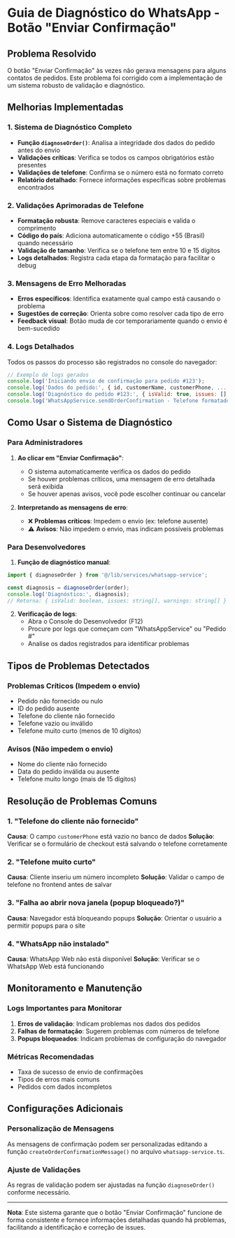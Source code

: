# Guia de Diagnóstico do WhatsApp - Botão "Enviar Confirmação"

## Problema Resolvido

O botão "Enviar Confirmação" às vezes não gerava mensagens para alguns contatos de pedidos. Este problema foi corrigido com a implementação de um sistema robusto de validação e diagnóstico.

## Melhorias Implementadas

### 1. Sistema de Diagnóstico Completo

- **Função `diagnoseOrder()`**: Analisa a integridade dos dados do pedido antes do envio
- **Validações críticas**: Verifica se todos os campos obrigatórios estão presentes
- **Validações de telefone**: Confirma se o número está no formato correto
- **Relatório detalhado**: Fornece informações específicas sobre problemas encontrados

### 2. Validações Aprimoradas de Telefone

- **Formatação robusta**: Remove caracteres especiais e valida o comprimento
- **Código do país**: Adiciona automaticamente o código +55 (Brasil) quando necessário
- **Validação de tamanho**: Verifica se o telefone tem entre 10 e 15 dígitos
- **Logs detalhados**: Registra cada etapa da formatação para facilitar o debug

### 3. Mensagens de Erro Melhoradas

- **Erros específicos**: Identifica exatamente qual campo está causando o problema
- **Sugestões de correção**: Orienta sobre como resolver cada tipo de erro
- **Feedback visual**: Botão muda de cor temporariamente quando o envio é bem-sucedido

### 4. Logs Detalhados

Todos os passos do processo são registrados no console do navegador:

```javascript
// Exemplo de logs gerados
console.log('Iniciando envio de confirmação para pedido #123');
console.log('Dados do pedido:', { id, customerName, customerPhone, ... });
console.log('Diagnóstico do pedido #123:', { isValid: true, issues: [], warnings: [] });
console.log('WhatsAppService.sendOrderConfirmation - Telefone formatado:', { original: '(44) 99999-9999', formatted: '5544999999999' });
```

## Como Usar o Sistema de Diagnóstico

### Para Administradores

1. **Ao clicar em "Enviar Confirmação"**:
   - O sistema automaticamente verifica os dados do pedido
   - Se houver problemas críticos, uma mensagem de erro detalhada será exibida
   - Se houver apenas avisos, você pode escolher continuar ou cancelar

2. **Interpretando as mensagens de erro**:
   - ❌ **Problemas críticos**: Impedem o envio (ex: telefone ausente)
   - ⚠️ **Avisos**: Não impedem o envio, mas indicam possíveis problemas

### Para Desenvolvedores

1. **Função de diagnóstico manual**:
```javascript
import { diagnoseOrder } from '@/lib/services/whatsapp-service';

const diagnosis = diagnoseOrder(order);
console.log('Diagnóstico:', diagnosis);
// Retorna: { isValid: boolean, issues: string[], warnings: string[] }
```

2. **Verificação de logs**:
   - Abra o Console do Desenvolvedor (F12)
   - Procure por logs que começam com "WhatsAppService" ou "Pedido #"
   - Analise os dados registrados para identificar problemas

## Tipos de Problemas Detectados

### Problemas Críticos (Impedem o envio)

- Pedido não fornecido ou nulo
- ID do pedido ausente
- Telefone do cliente não fornecido
- Telefone vazio ou inválido
- Telefone muito curto (menos de 10 dígitos)

### Avisos (Não impedem o envio)

- Nome do cliente não fornecido
- Data do pedido inválida ou ausente
- Telefone muito longo (mais de 15 dígitos)

## Resolução de Problemas Comuns

### 1. "Telefone do cliente não fornecido"
**Causa**: O campo `customerPhone` está vazio no banco de dados
**Solução**: Verificar se o formulário de checkout está salvando o telefone corretamente

### 2. "Telefone muito curto"
**Causa**: Cliente inseriu um número incompleto
**Solução**: Validar o campo de telefone no frontend antes de salvar

### 3. "Falha ao abrir nova janela (popup bloqueado?)"
**Causa**: Navegador está bloqueando popups
**Solução**: Orientar o usuário a permitir popups para o site

### 4. "WhatsApp não instalado"
**Causa**: WhatsApp Web não está disponível
**Solução**: Verificar se o WhatsApp Web está funcionando

## Monitoramento e Manutenção

### Logs Importantes para Monitorar

1. **Erros de validação**: Indicam problemas nos dados dos pedidos
2. **Falhas de formatação**: Sugerem problemas com números de telefone
3. **Popups bloqueados**: Indicam problemas de configuração do navegador

### Métricas Recomendadas

- Taxa de sucesso de envio de confirmações
- Tipos de erros mais comuns
- Pedidos com dados incompletos

## Configurações Adicionais

### Personalização de Mensagens

As mensagens de confirmação podem ser personalizadas editando a função `createOrderConfirmationMessage()` no arquivo `whatsapp-service.ts`.

### Ajuste de Validações

As regras de validação podem ser ajustadas na função `diagnoseOrder()` conforme necessário.

---

**Nota**: Este sistema garante que o botão "Enviar Confirmação" funcione de forma consistente e fornece informações detalhadas quando há problemas, facilitando a identificação e correção de issues.